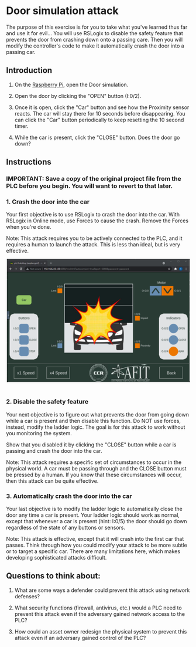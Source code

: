 
# Door simulation attack


The purpose of this exercise is for you to take what you've learned thus far and use it for evil...
You will use RSLogix to disable the safety feature that prevents the door from crashing down onto a passing care. Then you will modify the controller's code to make it automatically crash the door into a passing car. 

## Introduction

1. On the [Raspberry Pi](./02_hilics_vnc.md), open the Door simulation. 

2. Open the door by clicking the "OPEN" button (I:0/2). 

3. Once it is open, click the "Car" button and see how the Proximity sensor reacts. The car will stay there for 10 seconds before disappearing. You can click the "Car" button periodically to keep resetting the 10 second timer.

4. While the car is present, click the "CLOSE" button. Does the door go down?

## Instructions

### IMPORTANT: Save a copy of the original project file from the PLC before you begin. You will want to revert to that later.




### 1. Crash the door into the car

Your first objective is to use RSLogix to crash the door into the car. With RSLogix in Online mode, use Forces to cause the crash. Remove the Forces when you're done.

Note: This attack requires you to be actively connected to the PLC, and it requires a human to launch the attack. This is less than ideal, but is very effective.

<div align="center">
<img src="./img/ex2_01.png" width="500">
</div><br/>

### 2. Disable the safety feature

Your next objective is to figure out what prevents the door from going down while a car is present and then disable this function. Do NOT use forces, instead, modify the ladder logic. The goal is for this attack to work without you monitoring the system.

Show that you disabled it by clicking the "CLOSE" button while a car is passing and crash the door into the car. 

Note: This attack requires a specific set of circumstances to occur in the physical world. A car must be passing through and the CLOSE button must be pressed by a human. If you know that these circumstances will occur, then this attack can be quite effective. 



### 3. Automatically crash the door into the car

Your last objective is to modify the ladder logic to automatically close the door any time a car is present. Your ladder logic should work as normal, except that whenever a car is present (hint: I:0/5) the door should go down regardless of the state of any buttons or sensors.

Note: This attack is effective, except that it will crash into the first car that passes. Think through how you could modify your attack to be more subtle or to target a specific car. There are many limitations here, which makes developing sophisticated attacks difficult.



## Questions to think about: 

1. What are some ways a defender could prevent this attack using network defenses? 

2. What security functions (firewall, antivirus, etc.) would a PLC need to prevent this attack even if the adversary gained network access to the PLC?

3. How could an asset owner redesign the physical system to prevent this attack even if an adversary gained control of the PLC?


